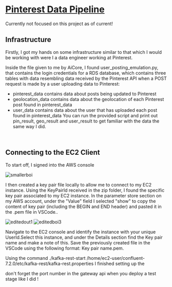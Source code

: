 # <ins> Pinterest Data Pipeline </ins>
Currently not focused on this project as of current!

## Infrastructure
Firstly, I got my hands on some infrastructure similar to that which I would be working with were I a data engineer working at Pinterest.

Inside the file given to me by AiCore, I found user_posting_emulation.py, that contains the login credentials for a RDS database, which contains three tables with data resembling data received by the Pinterest API when a POST request is made by a user uploading data to Pinterest:
- pinterest_data contains data about posts being updated to Pinterest
- geolocation_data contains data about the geolocation of each Pinterest post found in pinterest_data
- user_data contains data about the user that has uploaded each post found in pinterest_data
You can run the provided script and print out pin_result, geo_result and user_result to get familiar with the data the same way I did.

<br>

## Connecting to the EC2 Client
To start off, I signed into the AWS console
<br>
  
![smallerboi](https://github.com/Mat-Zawadzki/pinterest-data-pipeline/assets/114954374/836785d0-28de-483e-9e35-c8c597a0ce62)


I then created a key pair file locally to allow me to connect to my EC2 instance. Using the KeyPairId received in the zip folder, I found the specific key pair associated to my EC2 instance. In the parameter store section on my AWS account, under the "Value" field I selected "show" to copy the content of key pair (including the BEGIN and END header) and pasted it in the .pem file in VSCode..
<br>


![editedout1](https://github.com/Mat-Zawadzki/pinterest-data-pipeline/assets/114954374/47f4644d-f3ee-4df6-8b1a-685b12798816)
![editedboi3](https://github.com/Mat-Zawadzki/pinterest-data-pipeline/assets/114954374/35ade65e-db89-4975-930f-1615b7821fe9)


Navigate to the EC2 console and identify the instance with your unique UserId.Select this instance, and under the Details section find the Key pair name and make a note of this. Save the previously created file in the VSCode using the following format: Key pair name.pem.


Using the command
./kafka-rest-start /home/ec2-user/confluent-7.2.0/etc/kafka-rest/kafka-rest.properties
I finished setting up the 


don't forget the port number in the gateway api when you deploy a test stage like I did !
